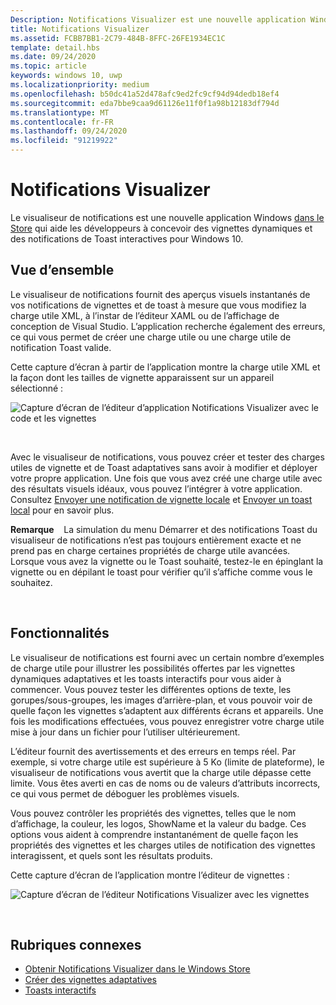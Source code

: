 ```yaml
---
Description: Notifications Visualizer est une nouvelle application Windows du Store qui permet aux développeurs de concevoir des vignettes dynamiques adaptatives pour Windows 10.
title: Notifications Visualizer
ms.assetid: FCBB7BB1-2C79-484B-8FFC-26FE1934EC1C
template: detail.hbs
ms.date: 09/24/2020
ms.topic: article
keywords: windows 10, uwp
ms.localizationpriority: medium
ms.openlocfilehash: b50dc41a52d478afc9ed2fc9cf94d94dedb18ef4
ms.sourcegitcommit: eda7bbe9caa9d61126e11f0f1a98b12183df794d
ms.translationtype: MT
ms.contentlocale: fr-FR
ms.lasthandoff: 09/24/2020
ms.locfileid: "91219922"
---
```

# <a name="notifications-visualizer"></a>Notifications Visualizer

 


Le visualiseur de notifications est une nouvelle application Windows [dans le Store](https://www.microsoft.com/store/apps/notifications-visualizer/9nblggh5xsl1) qui aide les développeurs à concevoir des vignettes dynamiques et des notifications de Toast interactives pour Windows 10.


## <a name="overview"></a>Vue d’ensemble

Le visualiseur de notifications fournit des aperçus visuels instantanés de vos notifications de vignettes et de toast à mesure que vous modifiez la charge utile XML, à l’instar de l’éditeur XAML ou de l’affichage de conception de Visual Studio. L’application recherche également des erreurs, ce qui vous permet de créer une charge utile ou une charge utile de notification Toast valide.

Cette capture d’écran à partir de l’application montre la charge utile XML et la façon dont les tailles de vignette apparaissent sur un appareil sélectionné :

![Capture d’écran de l’éditeur d’application Notifications Visualizer avec le code et les vignettes](images/notif-visualizer-001.png)

 

Avec le visualiseur de notifications, vous pouvez créer et tester des charges utiles de vignette et de Toast adaptatives sans avoir à modifier et déployer votre propre application. Une fois que vous avez créé une charge utile avec des résultats visuels idéaux, vous pouvez l’intégrer à votre application. Consultez [Envoyer une notification de vignette locale](sending-a-local-tile-notification.md) et [Envoyer un toast local](send-local-toast.md) pour en savoir plus.

**Remarque**    La simulation du menu Démarrer et des notifications Toast du visualiseur de notifications n’est pas toujours entièrement exacte et ne prend pas en charge certaines propriétés de charge utile avancées. Lorsque vous avez la vignette ou le Toast souhaité, testez-le en épinglant la vignette ou en dépilant le toast pour vérifier qu’il s’affiche comme vous le souhaitez.

 

## <a name="features"></a>Fonctionnalités

Le visualiseur de notifications est fourni avec un certain nombre d’exemples de charge utile pour illustrer les possibilités offertes par les vignettes dynamiques adaptatives et les toasts interactifs pour vous aider à commencer. Vous pouvez tester les différentes options de texte, les gorupes/sous-groupes, les images d’arrière-plan, et vous pouvoir voir de quelle façon les vignettes s’adaptent aux différents écrans et appareils. Une fois les modifications effectuées, vous pouvez enregistrer votre charge utile mise à jour dans un fichier pour l’utiliser ultérieurement.

L’éditeur fournit des avertissements et des erreurs en temps réel. Par exemple, si votre charge utile est supérieure à 5 Ko (limite de plateforme), le visualiseur de notifications vous avertit que la charge utile dépasse cette limite. Vous êtes averti en cas de noms ou de valeurs d’attributs incorrects, ce qui vous permet de déboguer les problèmes visuels.

Vous pouvez contrôler les propriétés des vignettes, telles que le nom d’affichage, la couleur, les logos, ShowName et la valeur du badge. Ces options vous aident à comprendre instantanément de quelle façon les propriétés des vignettes et les charges utiles de notification des vignettes interagissent, et quels sont les résultats produits.

Cette capture d’écran de l’application montre l’éditeur de vignettes :

![Capture d’écran de l’éditeur Notifications Visualizer avec les vignettes](images/notif-visualizer-004.png)

 

## <a name="related-topics"></a>Rubriques connexes

* [Obtenir Notifications Visualizer dans le Windows Store](https://www.microsoft.com/store/apps/notifications-visualizer/9nblggh5xsl1)
* [Créer des vignettes adaptatives](create-adaptive-tiles.md)
* [Toasts interactifs](adaptive-interactive-toasts.md)
